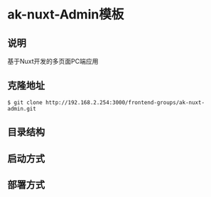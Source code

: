 # ak-nuxt-Admin模板

## 说明
基于Nuxt开发的多页面PC端应用
## 克隆地址
```
$ git clone http://192.168.2.254:3000/frontend-groups/ak-nuxt-admin.git
```
## 目录结构
## 启动方式
## 部署方式